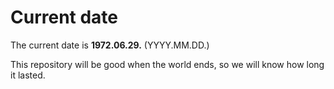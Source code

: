 # Current date

The current date is **1972.06.29.** (YYYY.MM.DD.)

This repository will be good when the world ends, so we will know how long it lasted.